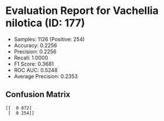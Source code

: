 # Evaluation Report for Vachellia nilotica (ID: 177)
- Samples: 1126 (Positive: 254)
- Accuracy: 0.2256
- Precision: 0.2256
- Recall: 1.0000
- F1 Score: 0.3681
- ROC AUC: 0.5248
- Average Precision: 0.2353

## Confusion Matrix
```
[[  0 872]
 [  0 254]]
```